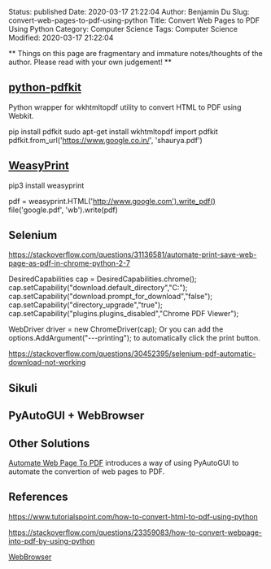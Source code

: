 Status: published
Date: 2020-03-17 21:22:04
Author: Benjamin Du
Slug: convert-web-pages-to-pdf-using-python
Title: Convert Web Pages to PDF Using Python
Category: Computer Science
Tags: Computer Science
Modified: 2020-03-17 21:22:04

**
Things on this page are fragmentary and immature notes/thoughts of the author.
Please read with your own judgement!
**


## [python-pdfkit](https://github.com/JazzCore/python-pdfkit)
Python wrapper for wkhtmltopdf utility to convert HTML to PDF using Webkit.

pip install pdfkit
sudo apt-get install wkhtmltopdf
import pdfkit 
pdfkit.from_url('https://www.google.co.in/', 'shaurya.pdf') 


## [WeasyPrint](https://weasyprint.org/)

pip3 install weasyprint

pdf = weasyprint.HTML('http://www.google.com').write_pdf()
file('google.pdf', 'wb').write(pdf)


## Selenium

https://stackoverflow.com/questions/31136581/automate-print-save-web-page-as-pdf-in-chrome-python-2-7

DesiredCapabilities cap = DesiredCapabilities.chrome();
cap.setCapability("download.default_directory","C:");
cap.setCapability("download.prompt_for_download","false");
cap.setCapability("directory_upgrade","true");
cap.setCapability("plugins.plugins_disabled","Chrome PDF Viewer");

WebDriver driver = new ChromeDriver(cap);
Or you can add the options.AddArgument("---printing"); to automatically click the print button.

https://stackoverflow.com/questions/30452395/selenium-pdf-automatic-download-not-working

## Sikuli

## PyAutoGUI + WebBrowser

## Other Solutions

[Automate Web Page To PDF](https://stevepython.wordpress.com/2019/03/13/automate-web-page-to-pdf/)
introduces a way of using PyAutoGUI to automate the convertion of web pages to PDF.


## References

https://www.tutorialspoint.com/how-to-convert-html-to-pdf-using-python

https://stackoverflow.com/questions/23359083/how-to-convert-webpage-into-pdf-by-using-python

[WebBrowser](https://docs.python.org/3.8/library/webbrowser.html)
